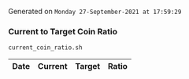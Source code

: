 Generated on `Monday 27-September-2021 at 17:59:29`

### Current to Target Coin Ratio
`current_coin_ratio.sh`

Date|Current|Target|Ratio
---|---|---|---
